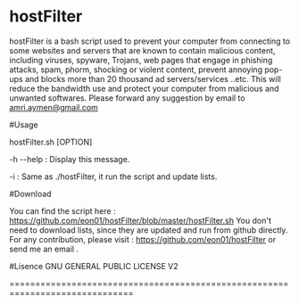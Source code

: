 hostFilter
==========

hostFilter is a bash script used to prevent your computer from connecting to some websites and servers that are known to contain malicious content, including viruses, spyware, Trojans, web pages that engage in phishing attacks, spam, phorm, shocking or violent content, prevent annoying pop-ups and blocks more than 20 thousand ad servers/services ..etc. This will reduce the bandwidth use and protect your computer from malicious and unwanted softwares.
Please forward any suggestion by email to amri.aymen@gmail.com


#Usage	 		

hostFilter.sh [OPTION]

-h --help : Display this message.

-i : Same as ./hostFilter, it run the script and update lists.


#Download

You can find the script here : https://github.com/eon01/hostFilter/blob/master/hostFilter.sh
You don't need to download lists, since they are updated and run from github directly.
For any contribution, please visit : https://github.com/eon01/hostFilter or send me an email . 

#Lisence
GNU GENERAL PUBLIC LICENSE V2 


==============================================================================
